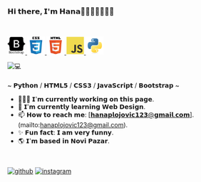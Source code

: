 ### 𝗛𝗶 𝘁𝗵𝗲𝗿𝗲, 𝗜'𝗺 𝗛𝗮𝗻𝗮👋🏼👩🏻‍💻🇷🇸
<br>
<div>
<p><a href="https://getbootstrap.com" target="_blank" rel="noreferrer"> <img src="https://raw.githubusercontent.com/devicons/devicon/master/icons/bootstrap/bootstrap-plain-wordmark.svg" alt="bootstrap" width="40" height="40"/> 
 </a> <a href="https://www.w3schools.com/css/" target="_blank" rel="noreferrer"> <img src="https://raw.githubusercontent.com/devicons/devicon/master/icons/css3/css3-original-wordmark.svg" alt="css3" width="40" height="40"/> 
 </a> <a href="https://www.w3.org/html/" target="_blank" rel="noreferrer"> <img src="https://raw.githubusercontent.com/devicons/devicon/master/icons/html5/html5-original-wordmark.svg" alt="html5" width="40" height="40"/> </a> <a href="https://developer.mozilla.org/en-US/docs/Web/JavaScript" target="_blank" rel="noreferrer"> <img src="https://raw.githubusercontent.com/devicons/devicon/master/icons/javascript/javascript-original.svg" alt="javascript" width="40" height="40"/> </a> <a href="https://www.python.org" target="_blank" rel="noreferrer"> <img src="https://raw.githubusercontent.com/devicons/devicon/master/icons/python/python-original.svg" alt="python" width="40" height="40"/> </a> 

 </p></div>


![💻](https://i.pinimg.com/originals/8b/35/fe/8b35fef55fba1a201c9c7a11d3ec3d64.gif)

####


~ 𝗣𝘆𝘁𝗵𝗼𝗻 / 𝗛𝗧𝗠𝗟𝟱 / 𝗖𝗦𝗦𝟯 / 𝗝𝗮𝘃𝗮𝗦𝗰𝗿𝗶𝗽𝘁 / 𝗕𝗼𝗼𝘁𝘀𝘁𝗿𝗮𝗽 ~



- 👩🏻‍💻 𝗜'𝗺 𝗰𝘂𝗿𝗿𝗲𝗻𝘁𝗹𝘆 𝘄𝗼𝗿𝗸𝗶𝗻𝗴 𝗼𝗻 𝘁𝗵𝗶𝘀 𝗽𝗮𝗴𝗲.
- 🌱 𝗜'𝗺 𝗰𝘂𝗿𝗿𝗲𝗻𝘁𝗹𝘆 𝗹𝗲𝗮𝗿𝗻𝗶𝗻𝗴 𝗪𝗲𝗯 𝗗𝗲𝘀𝗶𝗴𝗻.
- 📫 𝗛𝗼𝘄 𝘁𝗼 𝗿𝗲𝗮𝗰𝗵 𝗺𝗲: [𝗵𝗮𝗻𝗮𝗽𝗹𝗼𝗷𝗼𝘃𝗶𝗰𝟭𝟮𝟯@𝗴𝗺𝗮𝗶𝗹.𝗰𝗼𝗺].(mailto:hanaplojovic123@gmail.com).
- ✨ 𝗙𝘂𝗻 𝗳𝗮𝗰𝘁: 𝗜 𝗮𝗺 𝘃𝗲𝗿𝘆 𝗳𝘂𝗻𝗻𝘆.
- 🌎 𝗜'𝗺 𝗯𝗮𝘀𝗲𝗱 𝗶𝗻 𝗡𝗼𝘃𝗶 𝗣𝗮𝘇𝗮𝗿.





<br>

[<img src="https://cdn-icons-png.flaticon.com/512/2111/2111432.png" alt='github' height='40'>](https://github.com/plojovichana)  [<img src='https://cdn-icons-png.flaticon.com/512/87/87390.png' alt='instagram' height='40'>](https://www.instagram.com/hanaplojovic/)  




